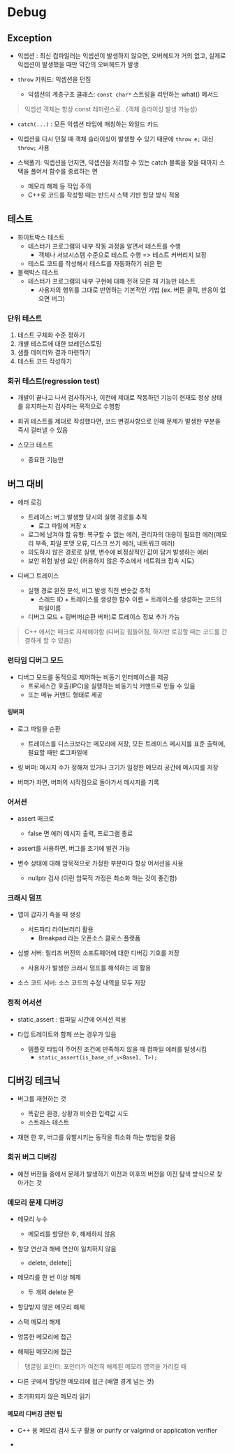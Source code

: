 # Debug 

## Exception

- 익셉션 : 최신 컴파일러는 익셉션이 발생하지 않으면, 오버헤드가 거의 없고, 실제로 익셉션이 발생했을 때만 약간의 오버헤드가 발생 


- `throw` 키워드: 익셉션을 던짐
    - 익셉션의 계층구조 클래스: `const char*` 스트링을 리턴하는 what() 메서드


> 익셉션 객체는 항상 const 레퍼런스로.. (객체 슬라이싱 발생 가능성)

- `catch(...)` : 모든 익셉션 타입에 매칭하는 와일드 카드 

- 익셉션을 다시 던질 때 객체 슬라이싱이 발생할 수 있기 때문에 `throw e;` 대신 `throw;` 사용 

- 스택풀기: 익셉션을 던지면, 익셉션을 처리할 수 있는 catch 블록을 찾을 때까지 스택을 풀어서 함수를 종료하는 면
    - 메모리 해제 등 작업 주의
    - C++로 코드를 작성할 때는 반드시 스택 기반 할당 방식 적용


## 테스트

- 화이트박스 테스트 
    - 테스터가 프로그램의 내부 작동 과정을 알면서 테스트를 수행
        - 객체나 서브시스템 수준으로 테스트 수행 => 테스트 커버리지 보장
    - 테스트 코드를 작성해서 테스트를 자동화하기 쉬운 편
- 블랙박스 테스트 
    - 테스터가 프로그램의 내부 구현에 대해 전혀 모른 채 기능만 테스트  
        - 사용자의 행위를 그대로 반영하는 기본적인 기법 (ex. 버튼 클릭, 반응이 없으면 버그)


### 단위 테스트  

1. 테스트 구체화 수준 정하기 
2. 개별 테스트에 대한 브레인스토밍 
3. 샘플 데이터와 결과 마련하기 
4. 테스트 코드 작성하기 

### 회귀 테스트(regression test)

- 개발이 끝나고 나서 검사하거나, 이전에 제대로 작동하던 기능이 현재도 정상 상태를 유지하는지 검사하는 목적으로 수행함

- 회귀 테스트를 제대로 작성했다면, 코드 변경사항으로 인해 문제가 발생한 부분을 즉시 걸러낼 수 있음



- 스모크 테스트 
    - 중요한 기능만 


## 버그 대비 

- 에러 로깅 
    - 트레이스: 버그 발생할 당시의 실행 경로를 추적
        - 로그 파일에 저장 x 
    - 로그에 남겨야 할 유형: 복구할 수 없는 에러, 관리자의 대응이 필요한 에러(메모리 부족, 파일 포맷 오류, 디스크 쓰기 에러, 네트워크 에러)
    - 의도하지 않은 경로로 실행, 변수에 비정상적인 값이 담겨 발생하는 에러 
    - 보안 위험 발생 요인 (허용하지 않은 주소에서 네트워크 접속 시도)

- 디버그 트레이스 
    - 실행 경로 완전 분석, 버그 발생 직전 변숫값 추적 
       - 스레드 ID + 트레이스를 생성한 함수 이름 + 트레이스를 생성하는 코드의 파일이름 
    - 디버그 모드 + 링버퍼(순환 버퍼)로 트레이스 정보 추가 가능 


> C++ 에서는 매크로 자제해야함 (디버깅 힘들어짐, 하지만 로깅할 때는 코드를 간결하게 할 수 있음)

### 런타임 디버그 모드 

- 디버그 모드를 동적으로 제어하는 비동기 인터페이스를 제공 
    - 프로세스간 호출(IPC)을 실행하는 비동기식 커맨드로 만들 수 있음
    - 또는 메뉴 커맨드 형태로 제공 

#### 링버퍼

- 로그 파일을 순환 
    - 트레이스를 디스크보다는 메모리에 저장, 모든 트레이스 메시지를 표준 출력에, 필요할 때만 로그파일에 


- 링 버퍼: 메시지 수가 정해져 있거나 크기가 일정한 메모리 공간에 메시지를 저장 

- 버퍼가 차면, 버퍼의 시작점으로 돌아가서 메시지를 기록 


### 어서션 

- assert 매크로  
    -  false 면 에러 메시지 출력, 프로그램 종료 

- assert를 사용하면, 버그를 조기에 발견 가능 

- 변수 상태에 대해 암묵적으로 가정한 부분마다 항상 어서션을 사용 
    - nullptr 검사  (이런 암묵적 가정은 최소화 하는 것이 좋긴함)


### 크래시 덤프 

- 앱이 갑자기 죽을 때 생성 
    - 서드파티 라이브러리 활용 
        - Breakpad 라는 오픈소스 클로스 플랫폼 

- 심벌 서버: 릴리즈 버전의 소프트웨어에 대한 디버깅 기호를 저장 
    - 사용자가 발생한 크래시 덤프를 해석하는 데 활용 

- 소스 코드 서버: 소스 코드의 수정 내역을 모두 저장 


### 정적 어서션 

- static_assert : 컴파일 시간에 어서션 적용 

- 타입 트레이트와 함께 쓰는 경우가 있음 

    - 템플릿 타입이 주어진 조건에 만족하지 않을 때 컴파일 에러를 발생시킴 
        - `static_assert(is_base_of_v<Base1, T>);`


## 디버깅 테크닉 

- 버그를 재현하는 것 
    - 똑같은 환경, 상황과 비슷한 입력값 시도 
    - 스트레스 테스트 

- 재현 한 후, 버그를 유발시키는 동작을 최소화 하는 방법을 찾음 

### 회귀 버그 디버깅 

- 예전 버전들 중에서 문제가 발생하기 이전과 이후의 버전을 이진 탐색 방식으로 찾아가는 것 

### 메모리 문제 디버깅 

-  메모리 누수 
    - 메모리를 할당한 후, 해제하지 않음 

- 할당 연산과 해베 연산이 일치하지 않음
    - delete, delete[]

- 메모리를 한 번 이상 해제 
    - 두 개의 delete 문 


- 할당받지 않은 메모리 해제 

- 스택 메모리 해제 

- 엉뚱한 메모리에 접근 

- 해제된 메모리에 접근 

> 댕글링 포인터: 포인터가 여전히 해제된 메모리 영역을 가리킬 때 

- 다른 곳에서 할당한 메모리에 접근  (배열 경계 넘는 것)

- 초기화되지 않은 메모리 읽기 

#### **메모리 디버깅 관련 팁**

- C++ 용 메모리 검사 도구 활용 or purify or valgrind  or application verifier 

- 